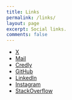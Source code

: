 ```yaml
---
title: Links
permalink: /links/
layout: page
excerpt: Social links.
comments: false
---
```


- <a href="https://www.x.com/najx_dev/" target="_blank" rel="noopener">X</a>
- [Mail](/contact)
- <a href="https://www.credly.com/users/najx/badges?sort=-state_updated_at&page=1" target="_blank" rel="noopener">Credly</a>
- <a href="https://github.com/najx/" target="_blank" rel="noopener">GitHub</a>
- <a href="https://ch.linkedin.com/in/abdx/" target="_blank" rel="noopener">LinkedIn</a>
- <a href="https://www.instagram.com/najx.dev/" target="_blank" rel="noopener">Instagram</a>
- <a href="https://stackoverflow.com/users/19588110/najx" target="_blank" rel="noopener">StackOverflow</a>

